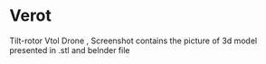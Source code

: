 # Verot
Tilt-rotor Vtol Drone
, Screenshot contains the picture of 3d model presented in .stl and belnder file 
